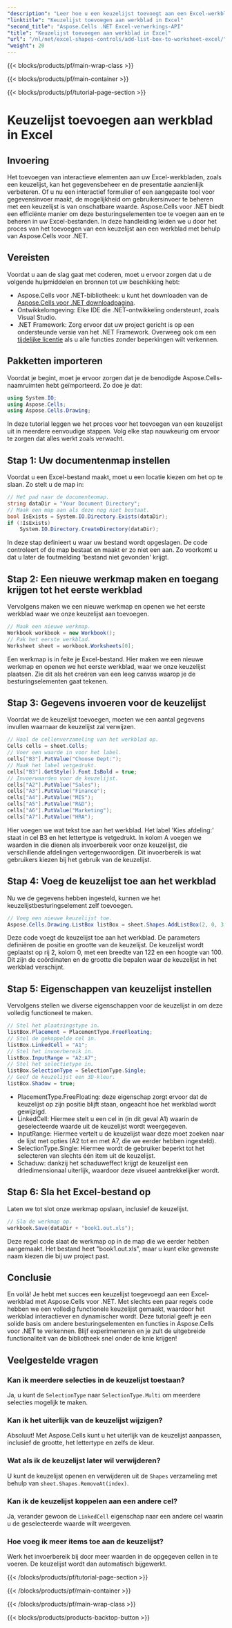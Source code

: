 ```yaml
---
"description": "Leer hoe u een keuzelijst toevoegt aan een Excel-werkblad met Aspose.Cells voor .NET. Volg onze eenvoudige, stapsgewijze handleiding en maak uw Excel-werkbladen interactief."
"linktitle": "Keuzelijst toevoegen aan werkblad in Excel"
"second_title": "Aspose.Cells .NET Excel-verwerkings-API"
"title": "Keuzelijst toevoegen aan werkblad in Excel"
"url": "/nl/net/excel-shapes-controls/add-list-box-to-worksheet-excel/"
"weight": 20
---
```


{{< blocks/products/pf/main-wrap-class >}}

{{< blocks/products/pf/main-container >}}

{{< blocks/products/pf/tutorial-page-section >}}

# Keuzelijst toevoegen aan werkblad in Excel

## Invoering
Het toevoegen van interactieve elementen aan uw Excel-werkbladen, zoals een keuzelijst, kan het gegevensbeheer en de presentatie aanzienlijk verbeteren. Of u nu een interactief formulier of een aangepaste tool voor gegevensinvoer maakt, de mogelijkheid om gebruikersinvoer te beheren met een keuzelijst is van onschatbare waarde. Aspose.Cells voor .NET biedt een efficiënte manier om deze besturingselementen toe te voegen aan en te beheren in uw Excel-bestanden. In deze handleiding leiden we u door het proces van het toevoegen van een keuzelijst aan een werkblad met behulp van Aspose.Cells voor .NET.
## Vereisten
Voordat u aan de slag gaat met coderen, moet u ervoor zorgen dat u de volgende hulpmiddelen en bronnen tot uw beschikking hebt:
- Aspose.Cells voor .NET-bibliotheek: u kunt het downloaden van de [Aspose.Cells voor .NET downloadpagina](https://releases.aspose.com/cells/net/).
- Ontwikkelomgeving: Elke IDE die .NET-ontwikkeling ondersteunt, zoals Visual Studio.
- .NET Framework: Zorg ervoor dat uw project gericht is op een ondersteunde versie van het .NET Framework.
Overweeg ook om een [tijdelijke licentie](https://purchase.aspose.com/temporary-license/) als u alle functies zonder beperkingen wilt verkennen.
## Pakketten importeren
Voordat je begint, moet je ervoor zorgen dat je de benodigde Aspose.Cells-naamruimten hebt geïmporteerd. Zo doe je dat:
```csharp
using System.IO;
using Aspose.Cells;
using Aspose.Cells.Drawing;
```
In deze tutorial leggen we het proces voor het toevoegen van een keuzelijst uit in meerdere eenvoudige stappen. Volg elke stap nauwkeurig om ervoor te zorgen dat alles werkt zoals verwacht.
## Stap 1: Uw documentenmap instellen
Voordat u een Excel-bestand maakt, moet u een locatie kiezen om het op te slaan. Zo stelt u de map in:
```csharp
// Het pad naar de documentenmap.
string dataDir = "Your Document Directory";
// Maak een map aan als deze nog niet bestaat.
bool IsExists = System.IO.Directory.Exists(dataDir);
if (!IsExists)
    System.IO.Directory.CreateDirectory(dataDir);
```
In deze stap definieert u waar uw bestand wordt opgeslagen. De code controleert of de map bestaat en maakt er zo niet een aan. Zo voorkomt u dat u later de foutmelding 'bestand niet gevonden' krijgt.
## Stap 2: Een nieuwe werkmap maken en toegang krijgen tot het eerste werkblad
Vervolgens maken we een nieuwe werkmap en openen we het eerste werkblad waar we onze keuzelijst aan toevoegen.
```csharp
// Maak een nieuwe werkmap.
Workbook workbook = new Workbook();
// Pak het eerste werkblad.
Worksheet sheet = workbook.Worksheets[0];
```
Een werkmap is in feite je Excel-bestand. Hier maken we een nieuwe werkmap en openen we het eerste werkblad, waar we onze keuzelijst plaatsen. Zie dit als het creëren van een leeg canvas waarop je de besturingselementen gaat tekenen.
## Stap 3: Gegevens invoeren voor de keuzelijst
Voordat we de keuzelijst toevoegen, moeten we een aantal gegevens invullen waarnaar de keuzelijst zal verwijzen.
```csharp
// Haal de cellenverzameling van het werkblad op.
Cells cells = sheet.Cells;
// Voer een waarde in voor het label.
cells["B3"].PutValue("Choose Dept:");
// Maak het label vetgedrukt.
cells["B3"].GetStyle().Font.IsBold = true;
// Invoerwaarden voor de keuzelijst.
cells["A2"].PutValue("Sales");
cells["A3"].PutValue("Finance");
cells["A4"].PutValue("MIS");
cells["A5"].PutValue("R&D");
cells["A6"].PutValue("Marketing");
cells["A7"].PutValue("HRA");
```
Hier voegen we wat tekst toe aan het werkblad. Het label 'Kies afdeling:' staat in cel B3 en het lettertype is vetgedrukt. In kolom A voegen we waarden in die dienen als invoerbereik voor onze keuzelijst, die verschillende afdelingen vertegenwoordigen. Dit invoerbereik is wat gebruikers kiezen bij het gebruik van de keuzelijst.
## Stap 4: Voeg de keuzelijst toe aan het werkblad
Nu we de gegevens hebben ingesteld, kunnen we het keuzelijstbesturingselement zelf toevoegen.
```csharp
// Voeg een nieuwe keuzelijst toe.
Aspose.Cells.Drawing.ListBox listBox = sheet.Shapes.AddListBox(2, 0, 3, 0, 122, 100);
```
Deze code voegt de keuzelijst toe aan het werkblad. De parameters definiëren de positie en grootte van de keuzelijst. De keuzelijst wordt geplaatst op rij 2, kolom 0, met een breedte van 122 en een hoogte van 100. Dit zijn de coördinaten en de grootte die bepalen waar de keuzelijst in het werkblad verschijnt.
## Stap 5: Eigenschappen van keuzelijst instellen
Vervolgens stellen we diverse eigenschappen voor de keuzelijst in om deze volledig functioneel te maken.
```csharp
// Stel het plaatsingstype in.
listBox.Placement = PlacementType.FreeFloating;
// Stel de gekoppelde cel in.
listBox.LinkedCell = "A1";
// Stel het invoerbereik in.
listBox.InputRange = "A2:A7";
// Stel het selectietype in.
listBox.SelectionType = SelectionType.Single;
// Geef de keuzelijst een 3D-kleur.
listBox.Shadow = true;
```
- PlacementType.FreeFloating: deze eigenschap zorgt ervoor dat de keuzelijst op zijn positie blijft staan, ongeacht hoe het werkblad wordt gewijzigd.
- LinkedCell: Hiermee stelt u een cel in (in dit geval A1) waarin de geselecteerde waarde uit de keuzelijst wordt weergegeven.
- InputRange: Hiermee vertelt u de keuzelijst waar deze moet zoeken naar de lijst met opties (A2 tot en met A7, die we eerder hebben ingesteld).
- SelectionType.Single: Hiermee wordt de gebruiker beperkt tot het selecteren van slechts één item uit de keuzelijst.
- Schaduw: dankzij het schaduweffect krijgt de keuzelijst een driedimensionaal uiterlijk, waardoor deze visueel aantrekkelijker wordt.
## Stap 6: Sla het Excel-bestand op
Laten we tot slot onze werkmap opslaan, inclusief de keuzelijst.
```csharp
// Sla de werkmap op.
workbook.Save(dataDir + "book1.out.xls");
```
Deze regel code slaat de werkmap op in de map die we eerder hebben aangemaakt. Het bestand heet "book1.out.xls", maar u kunt elke gewenste naam kiezen die bij uw project past.
## Conclusie
En voilà! Je hebt met succes een keuzelijst toegevoegd aan een Excel-werkblad met Aspose.Cells voor .NET. Met slechts een paar regels code hebben we een volledig functionele keuzelijst gemaakt, waardoor het werkblad interactiever en dynamischer wordt. Deze tutorial geeft je een solide basis om andere besturingselementen en functies in Aspose.Cells voor .NET te verkennen. Blijf experimenteren en je zult de uitgebreide functionaliteit van de bibliotheek snel onder de knie krijgen!
## Veelgestelde vragen
### Kan ik meerdere selecties in de keuzelijst toestaan?  
Ja, u kunt de `SelectionType` naar `SelectionType.Multi` om meerdere selecties mogelijk te maken.
### Kan ik het uiterlijk van de keuzelijst wijzigen?  
Absoluut! Met Aspose.Cells kunt u het uiterlijk van de keuzelijst aanpassen, inclusief de grootte, het lettertype en zelfs de kleur.
### Wat als ik de keuzelijst later wil verwijderen?  
U kunt de keuzelijst openen en verwijderen uit de `Shapes` verzameling met behulp van `sheet.Shapes.RemoveAt(index)`.
### Kan ik de keuzelijst koppelen aan een andere cel?  
Ja, verander gewoon de `LinkedCell` eigenschap naar een andere cel waarin u de geselecteerde waarde wilt weergeven.
### Hoe voeg ik meer items toe aan de keuzelijst?  
Werk het invoerbereik bij door meer waarden in de opgegeven cellen in te voeren. De keuzelijst wordt dan automatisch bijgewerkt.

{{< /blocks/products/pf/tutorial-page-section >}}

{{< /blocks/products/pf/main-container >}}

{{< /blocks/products/pf/main-wrap-class >}}

{{< blocks/products/products-backtop-button >}}